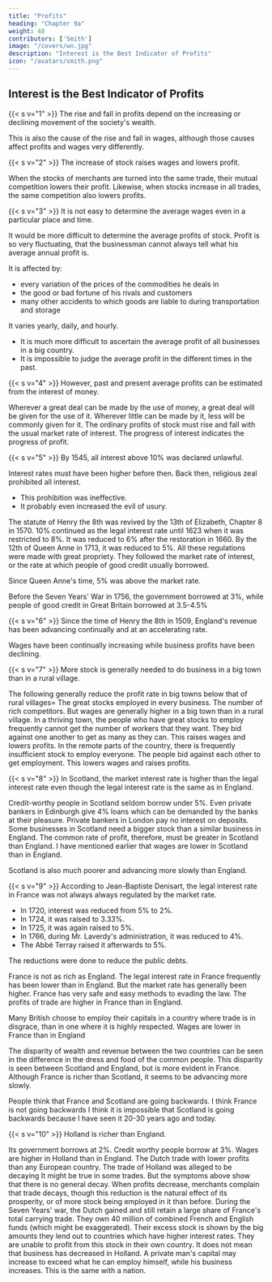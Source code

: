 ```yaml
---
title: "Profits"
heading: "Chapter 9a"
weight: 48
contributors: ['Smith']
image: "/covers/wn.jpg"
description: "Interest is the Best Indicator of Profits"
icon: "/avatars/smith.png"
---
```




## Interest is the Best Indicator of Profits

{{< s v="1" >}} The rise and fall in profits depend on the increasing or declining movement of the society's wealth.

This is also the cause of the rise and fall in wages, although those causes affect profits and wages very differently.

{{< s v="2" >}} The increase of stock raises wages and lowers profit.

When the stocks of merchants are turned into the same trade, their mutual competition lowers their profit.
Likewise, when stocks increase in all trades, the same competition also lowers profits.

{{< s v="3" >}} It is not easy to determine the average wages even in a particular place and time.

It would be more difficult to determine the average profits of stock.
Profit is so very fluctuating, that the businessman cannot always tell what his average annual profit is.

It is affected by: 
- every variation of the prices of the commodities he deals in
- the good or bad fortune of his rivals and customers
- many other accidents to which goods are liable to during transportation and storage

It varies yearly, daily, and hourly.
- It is much more difficult to ascertain the average profit of all businesses in a big country.
- It is impossible to judge the average profit in the different times in the past.


{{< s v="4" >}} However, past and present average profits can be estimated from the interest of money.

Wherever a great deal can be made by the use of money, a great deal will be given for the use of it.
Wherever little can be made by it, less will be commonly given for it.
The ordinary profits of stock must rise and fall with the usual market rate of interest.
The progress of interest indicates the progress of profit.


{{< s v="5" >}} By 1545, all interest above 10% was declared unlawful.

Interest rates must have been higher before then. Back then, religious zeal prohibited all interest.
- This prohibition was ineffective.
- It probably even increased the evil of usury.

The statute of Henry the 8th was revived by the 13th of Elizabeth, Chapter 8 in 1570.
10% continued as the legal interest rate until 1623 when it was restricted to 8%.
It was reduced to 6% after the restoration in 1660.
By the 12th of Queen Anne in 1713, it was reduced to 5%.
All these regulations were made with great propriety.
They followed the market rate of interest, or the rate at which people of good credit usually borrowed.

Since Queen Anne's time, 5% was above the market rate.

Before the Seven Years' War in 1756, the government borrowed at 3%, while people of good credit in Great Britain borrowed at 3.5-4.5%

{{< s v="6" >}} Since the time of Henry the 8th in 1509, England's revenue has been advancing continually and at an accelerating rate.

Wages have been continually increasing while business profits have been declining.


{{< s v="7" >}} More stock is generally needed to do business in a big town than in a rural village.

The following generally reduce the profit rate in big towns below that of rural villages= 
The great stocks employed in every business.
The number of rich competitors.
But wages are generally higher in a big town than in a rural village.
In a thriving town, the people who have great stocks to employ frequently cannot get the number of workers that they want.
They bid against one another to get as many as they can.
This raises wages and lowers profits.
In the remote parts of the country, there is frequently insufficient stock to employ everyone.
The people bid against each other to get employment.
This lowers wages and raises profits.


{{< s v="8" >}} In Scotland, the market interest rate is higher than the legal interest rate even though the legal interest rate is the same as in England.

Credit-worthy people in Scotland seldom borrow under 5%.
Even private bankers in Edinburgh give 4% loans which can be demanded by the banks at their pleasure.
Private bankers in London pay no interest on deposits.
Some businesses in Scotland need a bigger stock than a similar business in England.
The common rate of profit, therefore, must be greater in Scotland than England.
I have mentioned earlier that wages are lower in Scotland than in England.

Scotland is also much poorer and advancing more slowly than England.


{{< s v="9" >}} According to Jean-Baptiste Denisart, the legal interest rate in France was not always always regulated by the market rate.
- In 1720, interest was reduced from 5% to 2%.
- In 1724, it was raised to 3.33%.
- In 1725, it was again raised to 5%.
- In 1766, during Mr. Laverdy's administration, it was reduced to 4%.
- The Abbé Terray raised it afterwards to 5%.

The reductions were done to reduce the public debts. 

France is not as rich as England. The legal interest rate in France frequently has been lower than in England.
But the market rate has generally been higher.
France has very safe and easy methods to evading the law.
The profits of trade are higher in France than in England.

Many British choose to employ their capitals in a country where trade is in disgrace, than in one where it is highly respected.
Wages are lower in France than in England

The disparity of wealth and revenue between the two countries can be seen in the difference in the dress and food of the common people.
This disparity is seen between Scotland and England, but is more evident in France.
Although France is richer than Scotland, it seems to be advancing more slowly.

People think that France and Scotland are going backwards.
I think France is not going backwards
I think it is impossible that Scotland is going backwards because I have seen it 20-30 years ago and today.


{{< s v="10" >}} Holland is richer than England.

Its government borrows at 2%.
Credit worthy people borrow at 3%.
Wages are higher in Holland than in England.
The Dutch trade with lower profits than any European country.
The trade of Holland was alleged to be decaying
It might be true in some trades.
But the symptoms above show that there is no general decay.
When profits decrease, merchants complain that trade decays, though this reduction is the natural effect of its prosperity, or of more stock being employed in it than before.
During the Seven Years' war, the Dutch gained and still retain a large share of France's total carrying trade.
They own 40 million of combined French and English funds (which might be exaggerated).
Their excess stock is shown by the big amounts they lend out to countries which have higher interest rates.
They are unable to profit from this stock in their own country.
It does not mean that business has decreased in Holland.
A private man's capital may increase to exceed what he can employ himself, while his business increases.
This is the same with a nation.

